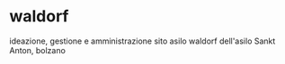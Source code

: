 waldorf
=======

ideazione, gestione e amministrazione sito asilo waldorf dell'asilo Sankt Anton, bolzano
